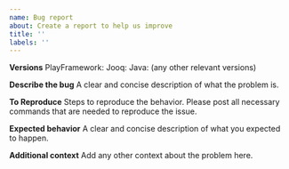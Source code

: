 ```yaml
---
name: Bug report
about: Create a report to help us improve
title: ''
labels: ''
---
```


**Versions**
PlayFramework:
Jooq:
Java:
(any other relevant versions)

**Describe the bug**
A clear and concise description of what the problem is.

**To Reproduce**
Steps to reproduce the behavior. Please post all necessary
commands that are needed to reproduce the issue.

**Expected behavior**
A clear and concise description of what you expected to happen.

**Additional context**
Add any other context about the problem here.
